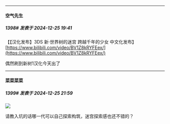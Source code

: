 ﻿
*****

####  空气先生  
##### 1398#       发表于 2024-12-25 19:41

【【汉化发布】3DS 新·世界树的迷宫 跨越千年的少女 中文化发布】 [https://www.bilibili.com/video/BV1Z8kRYFEex/](https://www.bilibili.com/video/BV1Z8kRYFEex/)

偶然刷到新树1汉化今天出了


*****

####  菜菜菜菜  
##### 1399#       发表于 2024-12-25 21:59

<img src="https://static.saraba1st.com/image/smiley/face2017/072.png" referrerpolicy="no-referrer">

请教入坑的话哪一代可以自己探索构筑，迷宫探索感也还不错的？

